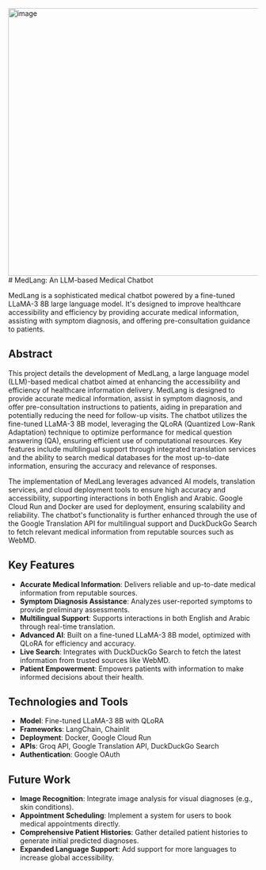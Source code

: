 <img width="540" height="540" alt="image" src="https://github.com/user-attachments/assets/3b2bd160-4f57-48dc-bbd3-297888969b74" />
# MedLang: An LLM-based Medical Chatbot

MedLang is a sophisticated medical chatbot powered by a fine-tuned LLaMA-3 8B large language model. It's designed to improve healthcare accessibility and efficiency by providing accurate medical information, assisting with symptom diagnosis, and offering pre-consultation guidance to patients.

## Abstract

This project details the development of MedLang, a large language model (LLM)-based medical chatbot aimed at enhancing the accessibility and efficiency of healthcare information delivery. MedLang is designed to provide accurate medical information, assist in symptom diagnosis, and offer pre-consultation instructions to patients, aiding in preparation and potentially reducing the need for follow-up visits. The chatbot utilizes the fine-tuned LLaMA-3 8B model, leveraging the QLoRA (Quantized Low-Rank Adaptation) technique to optimize performance for medical question answering (QA), ensuring efficient use of computational resources. Key features include multilingual support through integrated translation services and the ability to search medical databases for the most up-to-date information, ensuring the accuracy and relevance of responses.

The implementation of MedLang leverages advanced AI models, translation services, and cloud deployment tools to ensure high accuracy and accessibility, supporting interactions in both English and Arabic. Google Cloud Run and Docker are used for deployment, ensuring scalability and reliability. The chatbot's functionality is further enhanced through the use of the Google Translation API for multilingual support and DuckDuckGo Search to fetch relevant medical information from reputable sources such as WebMD.

## Key Features

*   **Accurate Medical Information**: Delivers reliable and up-to-date medical information from reputable sources.
*   **Symptom Diagnosis Assistance**: Analyzes user-reported symptoms to provide preliminary assessments.
*   **Multilingual Support**: Supports interactions in both English and Arabic through real-time translation.
*   **Advanced AI**: Built on a fine-tuned LLaMA-3 8B model, optimized with QLoRA for efficiency and accuracy.
*   **Live Search**: Integrates with DuckDuckGo Search to fetch the latest information from trusted sources like WebMD.
*   **Patient Empowerment**: Empowers patients with information to make informed decisions about their health.

## Technologies and Tools

*   **Model**: Fine-tuned LLaMA-3 8B with QLoRA
*   **Frameworks**: LangChain, Chainlit
*   **Deployment**: Docker, Google Cloud Run
*   **APIs**: Groq API, Google Translation API, DuckDuckGo Search
*   **Authentication**: Google OAuth

## Future Work

*   **Image Recognition**: Integrate image analysis for visual diagnoses (e.g., skin conditions).
*   **Appointment Scheduling**: Implement a system for users to book medical appointments directly.
*   **Comprehensive Patient Histories**: Gather detailed patient histories to generate initial predicted diagnoses.
*   **Expanded Language Support**: Add support for more languages to increase global accessibility.
